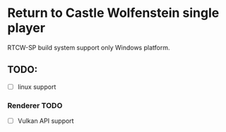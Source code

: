 # Return to Castle Wolfenstein single player

RTCW-SP build system support only Windows platform.

## TODO:

- [ ] linux support

### Renderer TODO
- [ ] Vulkan API support

